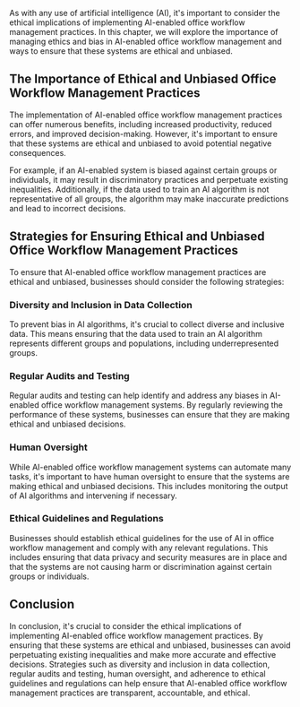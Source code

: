 
As with any use of artificial intelligence (AI), it's important to consider the ethical implications of implementing AI-enabled office workflow management practices. In this chapter, we will explore the importance of managing ethics and bias in AI-enabled office workflow management and ways to ensure that these systems are ethical and unbiased.

The Importance of Ethical and Unbiased Office Workflow Management Practices
---------------------------------------------------------------------------

The implementation of AI-enabled office workflow management practices can offer numerous benefits, including increased productivity, reduced errors, and improved decision-making. However, it's important to ensure that these systems are ethical and unbiased to avoid potential negative consequences.

For example, if an AI-enabled system is biased against certain groups or individuals, it may result in discriminatory practices and perpetuate existing inequalities. Additionally, if the data used to train an AI algorithm is not representative of all groups, the algorithm may make inaccurate predictions and lead to incorrect decisions.

Strategies for Ensuring Ethical and Unbiased Office Workflow Management Practices
---------------------------------------------------------------------------------

To ensure that AI-enabled office workflow management practices are ethical and unbiased, businesses should consider the following strategies:

### Diversity and Inclusion in Data Collection

To prevent bias in AI algorithms, it's crucial to collect diverse and inclusive data. This means ensuring that the data used to train an AI algorithm represents different groups and populations, including underrepresented groups.

### Regular Audits and Testing

Regular audits and testing can help identify and address any biases in AI-enabled office workflow management systems. By regularly reviewing the performance of these systems, businesses can ensure that they are making ethical and unbiased decisions.

### Human Oversight

While AI-enabled office workflow management systems can automate many tasks, it's important to have human oversight to ensure that the systems are making ethical and unbiased decisions. This includes monitoring the output of AI algorithms and intervening if necessary.

### Ethical Guidelines and Regulations

Businesses should establish ethical guidelines for the use of AI in office workflow management and comply with any relevant regulations. This includes ensuring that data privacy and security measures are in place and that the systems are not causing harm or discrimination against certain groups or individuals.

Conclusion
----------

In conclusion, it's crucial to consider the ethical implications of implementing AI-enabled office workflow management practices. By ensuring that these systems are ethical and unbiased, businesses can avoid perpetuating existing inequalities and make more accurate and effective decisions. Strategies such as diversity and inclusion in data collection, regular audits and testing, human oversight, and adherence to ethical guidelines and regulations can help ensure that AI-enabled office workflow management practices are transparent, accountable, and ethical.
